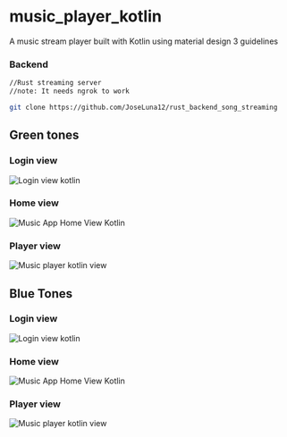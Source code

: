 # music_player_kotlin
A music stream player built with Kotlin using material design 3 guidelines

### Backend
```bash
//Rust streaming server
//note: It needs ngrok to work

git clone https://github.com/JoseLuna12/rust_backend_song_streaming

```

## Green tones
### Login view
![Login view kotlin](https://firebasestorage.googleapis.com/v0/b/dashboard-blogs-app.appspot.com/o/images%2FThzROsREBLP9kFuUvCnohZ2IABw2%2Fthumbnail_half_Screenshot%202023-08-22%20at%2014.50.26.png?alt=media&token=3c266843-95dc-4667-aabe-4902606889ee)

### Home view
![Music App Home View Kotlin](https://firebasestorage.googleapis.com/v0/b/dashboard-blogs-app.appspot.com/o/images%2FThzROsREBLP9kFuUvCnohZ2IABw2%2Fthumbnail_half_Screenshot%202023-08-22%20at%2014.33.58.png?alt=media&token=b641e4c2-6f52-47d0-b745-a3c4a5cbc9e9)

### Player view
![Music player kotlin view](https://firebasestorage.googleapis.com/v0/b/dashboard-blogs-app.appspot.com/o/images%2FThzROsREBLP9kFuUvCnohZ2IABw2%2Fthumbnail_half_Screenshot%202023-08-22%20at%2014.34.24.png?alt=media&token=a0063ac2-1e57-4ea0-b70a-40bc2c9a2f87)

## Blue Tones
### Login view
![Login view kotlin](https://firebasestorage.googleapis.com/v0/b/dashboard-blogs-app.appspot.com/o/images%2FThzROsREBLP9kFuUvCnohZ2IABw2%2Fthumbnail_half_Screenshot%202023-08-22%20at%2014.52.40.png?alt=media&token=b1e9260e-c678-4e20-aafc-4c681d424a23)

### Home view
![Music App Home View Kotlin](https://firebasestorage.googleapis.com/v0/b/dashboard-blogs-app.appspot.com/o/images%2FThzROsREBLP9kFuUvCnohZ2IABw2%2Fthumbnail_half_Screenshot%202023-08-22%20at%2014.53.53.png?alt=media&token=113c24cf-5ffb-4149-8453-c7590def74b4)

### Player view
![Music player kotlin view](https://firebasestorage.googleapis.com/v0/b/dashboard-blogs-app.appspot.com/o/images%2FThzROsREBLP9kFuUvCnohZ2IABw2%2Fthumbnail_half_Screenshot%202023-08-22%20at%2014.54.25.png?alt=media&token=cdd4fd7b-7505-464c-bf9f-a1e93e530bc8)
